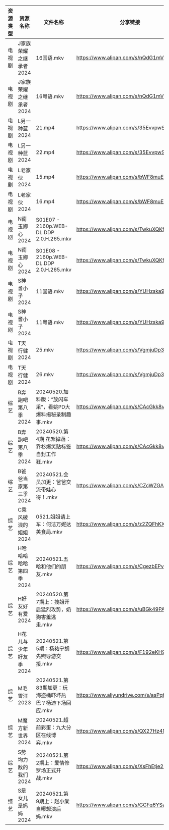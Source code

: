 | 资源类型 | 资源名称          | 文件名称                                    | 分享链接                                      | 更新时间                |
| ---- | ------------- | --------------------------------------- | ----------------------------------------- | ------------------- |
| 电视剧  | J家族荣耀之继承者2024 | 16国语.mkv                                | https://www.alipan.com/s/nQdG1mVtEPN      | 2024-05-21 14:08:51 |
| 电视剧  | J家族荣耀之继承者2024 | 16粤语.mkv                                | https://www.alipan.com/s/nQdG1mVtEPN      | 2024-05-21 14:08:50 |
| 电视剧  | L另一种蓝2024     | 21.mp4                                  | https://www.alipan.com/s/35EvvpwSGdk      | 2024-05-21 00:07:03 |
| 电视剧  | L另一种蓝2024     | 22.mp4                                  | https://www.alipan.com/s/35EvvpwSGdk      | 2024-05-21 00:07:03 |
| 电视剧  | L老家伙2024      | 15.mp4                                  | https://www.alipan.com/s/bWF8muEKVZh      | 2024-05-21 20:05:59 |
| 电视剧  | L老家伙2024      | 16.mp4                                  | https://www.alipan.com/s/bWF8muEKVZh      | 2024-05-21 20:05:58 |
| 电视剧  | N南玉卿心2024     | S01E07 - 2160p.WEB-DL.DDP 2.0.H.265.mkv | https://www.alipan.com/s/TwkuXQKfGqm      | 2024-05-21 14:09:25 |
| 电视剧  | N南玉卿心2024     | S01E08 - 2160p.WEB-DL.DDP 2.0.H.265.mkv | https://www.alipan.com/s/TwkuXQKfGqm      | 2024-05-21 14:09:24 |
| 电视剧  | S神耆小子2024     | 11国语.mkv                                | https://www.alipan.com/s/YUHzska9nMA      | 2024-05-21 00:08:20 |
| 电视剧  | S神耆小子2024     | 11粤语.mkv                                | https://www.alipan.com/s/YUHzska9nMA      | 2024-05-21 00:08:20 |
| 电视剧  | T天行健2024      | 25.mkv                                  | https://www.alipan.com/s/VgmjuDp3hVA      | 2024-05-21 20:07:31 |
| 电视剧  | T天行健2024      | 26.mkv                                  | https://www.alipan.com/s/VgmjuDp3hVA      | 2024-05-21 20:07:31 |
| 综艺   | B奔跑吧第八季2024   | 20240520.加料版：“放闪车采”，看姚PD大爆料揭秘录制趣事.mkv   | https://www.alipan.com/s/CAcGkk8vZXT      | 2024-05-21 14:11:13 |
| 综艺   | B奔跑吧第八季2024   | 20240520.第4期 花絮掉落：乔杉爆笑贴标签自封工作狂.mkv      | https://www.alipan.com/s/CAcGkk8vZXT      | 2024-05-21 14:11:12 |
| 综艺   | B爸爸当家第三季2024  | 20240521.会员加更：爸爸交流带娃心得！.mkv             | https://www.alipan.com/s/CZcWZGAe35k      | 2024-05-21 14:11:15 |
| 综艺   | C乘风破浪的姐姐2024  | 0521.姐姐请上车：何洁万妮达美食局.mkv                 | https://www.alipan.com/s/z2ZQFhKX5nR      | 2024-05-21 14:11:24 |
| 综艺   | H哈哈哈哈哈第四季2024 | 20240521.五哈和他们的朋友.mkv                   | https://www.alipan.com/s/CgezbEPvmVp      | 2024-05-21 14:11:45 |
| 综艺   | H好友好有爱2024    | 20240520.第7期上：拽姐开启猛烈攻势，奶狗害羞逃走.mkv       | https://www.alipan.com/s/uBGk49PACNT      | 2024-05-21 00:10:16 |
| 综艺   | H花儿与少年好友季2024 | 20240521.第5期：杨祐宁胡先煦导游交接.mkv             | https://www.alipan.com/s/F192eKH9dMy      | 2024-05-21 14:11:59 |
| 综艺   | M毛雪汪2023      | 20240521.第83期加更：玩海盗桶吓坏热巴？杨迪下场回应.mkv     | https://www.aliyundrive.com/s/asPqfgPRqAg | 2024-05-21 14:12:10 |
| 综艺   | M魔方新世界2024    | 20240521.超前彩蛋：九大分区在线博弈.mkv              | https://www.alipan.com/s/QX27Hz4Mb8P      | 2024-05-21 14:12:20 |
| 综艺   | S势均力敌的我们2024  | 20240521.第2期上：爱情修罗场正式开战.mkv             | https://www.alipan.com/s/XsFhEtje2h7      | 2024-05-21 14:12:36 |
| 综艺   | S是女儿是妈妈2024   | 20240521.第9期上：赵小棠自曝想演后妈.mkv             | https://www.alipan.com/s/GGFq6YSak3R      | 2024-05-21 14:12:39 |

